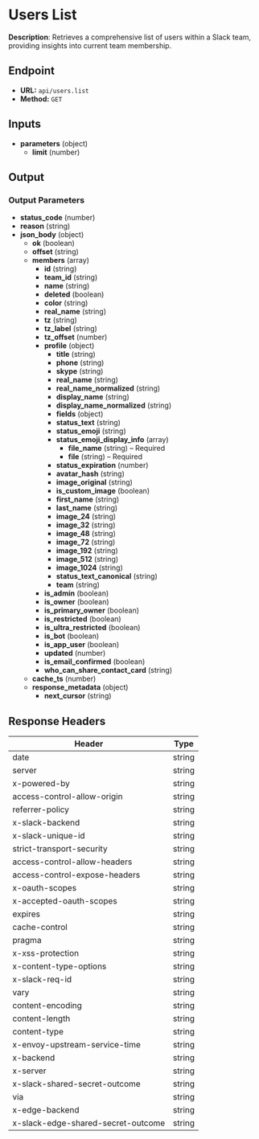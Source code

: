 # Users List

**Description**: Retrieves a comprehensive list of users within a Slack team, providing insights into current team membership.

## Endpoint

- **URL:** `api/users.list`
- **Method:** `GET`
## Inputs

- **parameters** (object)
  - **limit** (number)
## Output

### Output Parameters

- **status_code** (number)
- **reason** (string)
- **json_body** (object)
  - **ok** (boolean)
  - **offset** (string)
  - **members** (array)
    - **id** (string)
    - **team_id** (string)
    - **name** (string)
    - **deleted** (boolean)
    - **color** (string)
    - **real_name** (string)
    - **tz** (string)
    - **tz_label** (string)
    - **tz_offset** (number)
    - **profile** (object)
      - **title** (string)
      - **phone** (string)
      - **skype** (string)
      - **real_name** (string)
      - **real_name_normalized** (string)
      - **display_name** (string)
      - **display_name_normalized** (string)
      - **fields** (object)
      - **status_text** (string)
      - **status_emoji** (string)
      - **status_emoji_display_info** (array)
        - **file_name** (string) – Required
        - **file** (string) – Required
      - **status_expiration** (number)
      - **avatar_hash** (string)
      - **image_original** (string)
      - **is_custom_image** (boolean)
      - **first_name** (string)
      - **last_name** (string)
      - **image_24** (string)
      - **image_32** (string)
      - **image_48** (string)
      - **image_72** (string)
      - **image_192** (string)
      - **image_512** (string)
      - **image_1024** (string)
      - **status_text_canonical** (string)
      - **team** (string)
    - **is_admin** (boolean)
    - **is_owner** (boolean)
    - **is_primary_owner** (boolean)
    - **is_restricted** (boolean)
    - **is_ultra_restricted** (boolean)
    - **is_bot** (boolean)
    - **is_app_user** (boolean)
    - **updated** (number)
    - **is_email_confirmed** (boolean)
    - **who_can_share_contact_card** (string)
  - **cache_ts** (number)
  - **response_metadata** (object)
    - **next_cursor** (string)
## Response Headers

| Header | Type |
|--------|------|
| date | string |
| server | string |
| x-powered-by | string |
| access-control-allow-origin | string |
| referrer-policy | string |
| x-slack-backend | string |
| x-slack-unique-id | string |
| strict-transport-security | string |
| access-control-allow-headers | string |
| access-control-expose-headers | string |
| x-oauth-scopes | string |
| x-accepted-oauth-scopes | string |
| expires | string |
| cache-control | string |
| pragma | string |
| x-xss-protection | string |
| x-content-type-options | string |
| x-slack-req-id | string |
| vary | string |
| content-encoding | string |
| content-length | string |
| content-type | string |
| x-envoy-upstream-service-time | string |
| x-backend | string |
| x-server | string |
| x-slack-shared-secret-outcome | string |
| via | string |
| x-edge-backend | string |
| x-slack-edge-shared-secret-outcome | string |